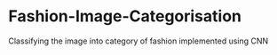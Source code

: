 # Fashion-Image-Categorisation
Classifying the image into category of fashion implemented using CNN 
